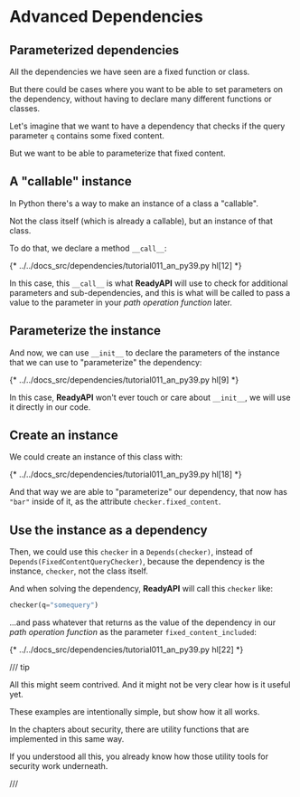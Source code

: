 # Advanced Dependencies

## Parameterized dependencies

All the dependencies we have seen are a fixed function or class.

But there could be cases where you want to be able to set parameters on the dependency, without having to declare many different functions or classes.

Let's imagine that we want to have a dependency that checks if the query parameter `q` contains some fixed content.

But we want to be able to parameterize that fixed content.

## A "callable" instance

In Python there's a way to make an instance of a class a "callable".

Not the class itself (which is already a callable), but an instance of that class.

To do that, we declare a method `__call__`:

{* ../../docs_src/dependencies/tutorial011_an_py39.py hl[12] *}

In this case, this `__call__` is what **ReadyAPI** will use to check for additional parameters and sub-dependencies, and this is what will be called to pass a value to the parameter in your *path operation function* later.

## Parameterize the instance

And now, we can use `__init__` to declare the parameters of the instance that we can use to "parameterize" the dependency:

{* ../../docs_src/dependencies/tutorial011_an_py39.py hl[9] *}

In this case, **ReadyAPI** won't ever touch or care about `__init__`, we will use it directly in our code.

## Create an instance

We could create an instance of this class with:

{* ../../docs_src/dependencies/tutorial011_an_py39.py hl[18] *}

And that way we are able to "parameterize" our dependency, that now has `"bar"` inside of it, as the attribute `checker.fixed_content`.

## Use the instance as a dependency

Then, we could use this `checker` in a `Depends(checker)`, instead of `Depends(FixedContentQueryChecker)`, because the dependency is the instance, `checker`, not the class itself.

And when solving the dependency, **ReadyAPI** will call this `checker` like:

```Python
checker(q="somequery")
```

...and pass whatever that returns as the value of the dependency in our *path operation function* as the parameter `fixed_content_included`:

{* ../../docs_src/dependencies/tutorial011_an_py39.py hl[22] *}

/// tip

All this might seem contrived. And it might not be very clear how is it useful yet.

These examples are intentionally simple, but show how it all works.

In the chapters about security, there are utility functions that are implemented in this same way.

If you understood all this, you already know how those utility tools for security work underneath.

///
